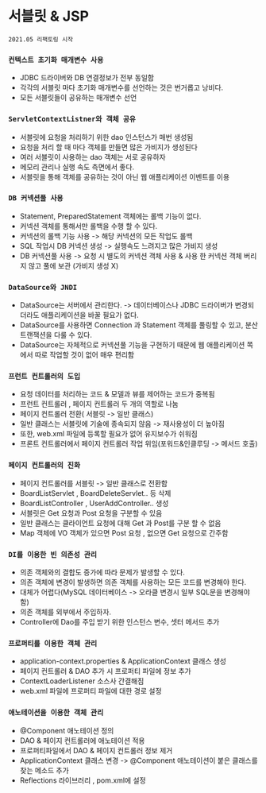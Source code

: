 # 서블릿 & JSP

`2021.05 리팩토링 시작`

### `컨텍스트 초기화 매개변수 사용`
- JDBC 드라이버와 DB 연결정보가 전부 동일함
- 각각의 서블릿 마다 초기화 매개변수를 선언하는 것은 번거롭고 낭비다.
- 모든 서블릿들이 공유하는 매개변수 선언

### `ServletContextListner와 객체 공유`
- 서블릿에 요청을 처리하기 위한 dao 인스턴스가 매번 생성됨
- 요청을 처리 할 때 마다 객체를 만들면 많은 가비지가 생성된다
- 여러 서블릿이 사용하는 dao 객체는 서로 공유하자
- 메모리 관리나 실행 속도 측면에서 좋다.
- 서블릿을 통해 객체를 공유하는 것이 아닌 웹 애플리케이션 이벤트를 이용

### `DB 커넥션풀 사용`
- Statement, PreparedStatement 객체에는 롤백 기능이 없다.
- 커넥션 객체를 통해서만 롤백을 수행 할 수 있다.
- 커넥션의 롤백 기능 사용 -> 해당 커넥션의 모든 작업도 롤백
- SQL 작업시 DB 커넥션 생성 -> 실행속도 느려지고 많은 가비지 생성
- DB 커넥션풀 사용 -> 요청 시 별도의 커넥션 객체 사용 & 사용 한 커넥션 객체 버리지 않고 풀에 보관 (가비지 생성 X) 

### `DataSource와 JNDI`
- DataSource는 서버에서 관리한다. -> 데이터베이스나 JDBC
드라이버가 변경되더라도 애플리케이션을 바꿀 필요가 없다.
- DataSource를 사용하면 Connection 과 Statement 객체를
풀링할 수 있고, 분산 트랜잭션을 다룰 수 있다.
- DataSource는 자체적으로 커넥션풀 기능을 구현하기 때문에
웹 애플리케이션 쪽에서 따로 작업할 것이 없어 매우 편리함


### `프런트 컨트롤러의 도입`
- 요청 데이터를 처리하는 코드 & 모델과 뷰를 제어하는 코드가 중복됨
- 프런트 컨트롤러 , 페이지 컨트롤러 두 개의 역할로 나눔
- 페이지 컨트롤러 전환( 서블릿 -> 일반 클래스)
- 일반 클래스는 서블릿에 기술에 종속되지 않음 -> 재사용성이 더 높아짐
- 또한, web.xml 파일에 등록할 필요가 없어 유지보수가 쉬워짐
- 프론트 컨트롤러에서 페이지 컨트롤러 작업 위임(포워드&인클루딩 -> 메서드 호출)

### `페이지 컨트롤러의 진화`

- 페이지 컨트롤러를 서블릿 -> 일반 클래스로 전환함
- BoardListServlet , BoardDeleteServlet.. 등 삭제
- BoardListController , UserAddController..  생성
- 서블릿은 Get 요청과 Post 요청을 구분할 수 있음
- 일반 클래스는 클라이언트 요청에 대해 Get 과 Post를 구분 할 수 없음
- Map 객체에 VO 객체가 있으면 Post 요청 , 없으면 Get 요청으로 간주함

### `DI를 이용한 빈 의존성 관리`
- 의존 객체와의 결합도 증가에 따라 문제가 발생할 수 있다.
- 의존 객체에 변경이 발생하면 의존 객체를 사용하는 모든 코드를 변경해야 한다.
- 대체가 어렵다(MySQL 데이터베이스 -> 오라클 변경시 일부 SQL문을 변경해야함)
- 의존 객체를 외부에서 주입하자.
- Controller에 Dao를 주입 받기 위한 인스턴스 변수, 셋터 메서드 추가

### `프로퍼티를 이용한 객체 관리`
- application-context.properties & ApplicationContext 클래스 생성
- 페이지 컨트롤러 & DAO 추가 시 프로퍼티 파일에 정보 추가
- ContextLoaderListener 소스사 간결해짐
- web.xml 파일에 프로퍼티 파일에 대한 경로 설정

### `애노테이션을 이용한 객체 관리`
- @Component 애노테이션 정의
- DAO & 페이지 컨트롤러에 애노테이션 적용 
- 프로퍼티파일에서 DAO & 페이지 컨트롤러 정보 제거
- ApplicationContext 클래스 변경 -> @Component 애노테이션이 붙은 클래스를 찾는 메소드 추가
- Reflections 라이브러리 , pom.xml에 설정
